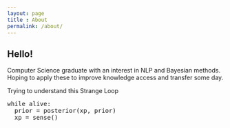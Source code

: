 ```yaml
---
layout: page
title : About
permalink: /about/
---
```


<h2>Hello!</h2>

Computer Science graduate with an interest in NLP and Bayesian methods. Hoping to apply these to improve knowledge access and transfer some day.  

Trying to understand this Strange Loop  
<div class="example">
    <pre>
while alive:
  prior = posterior(xp, prior)
  xp = sense()
    </pre>
</div>

